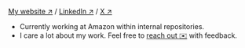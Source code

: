[My website ↗](https://giovabattelli.com) /
[LinkedIn ↗](https://www.linkedin.com/in/giovanni-assad/) /
[X ↗](https://x.com/giovabattelli)

- Currently working at Amazon within internal repositories.
- I care a lot about my work. Feel free to [reach out ✉️](mailto:giovabattelli@gmail.com) with feedback.
